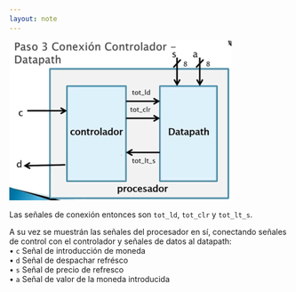 ```yaml
---
layout: note
---
```


![images\5-1.png](../../../img/6d8aa7529ae54bec99569173d5cd53d7.png)  
  
Las señales de conexión entonces son `tot_ld`, `tot_clr` y `tot_lt_s`.  
  
A su vez se muestrán las señales del procesador en sí, conectando señales de control con el controlador y señales de datos al datapath:  
• `c` Señal de introducción de moneda  
• `d` Señal de despachar refrésco  
• `s` Señal de precio de refresco  
• `a` Señal de valor de la moneda introducida